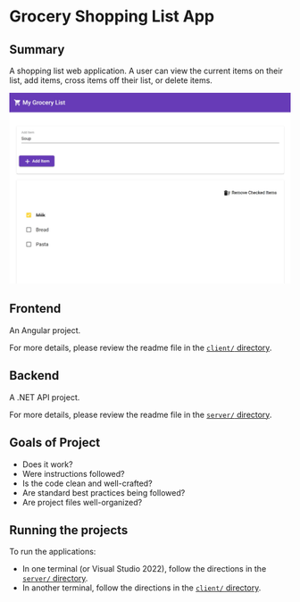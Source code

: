 # Grocery Shopping List App

## Summary

A shopping list web application. A user can view the current items on their list, add items, cross items off their list, or delete items.

![Demo Image](images/demo.jpg)

## Frontend

An Angular project.

For more details, please review the readme file in the [`client/` directory](client/README.md).

## Backend

A .NET API project.

For more details, please review the readme file in the [`server/` directory](server/README.md).

## Goals of Project

- Does it work?
- Were instructions followed?
- Is the code clean and well-crafted?
- Are standard best practices being followed?
- Are project files well-organized?

## Running the projects

To run the applications:

- In one terminal (or Visual Studio 2022), follow the directions in the [`server/` directory](server/README.md#running-the-project).
- In another terminal, follow the directions in the [`client/` directory](client/README.md#running-the-project).
